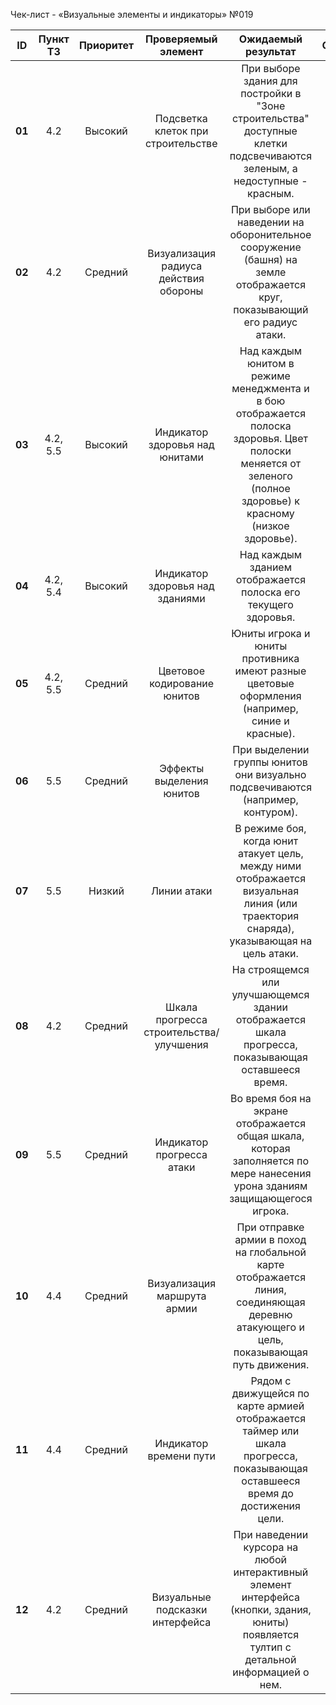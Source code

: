﻿Чек-лист - «Визуальные элементы и индикаторы» №019

|**ID**|**Пункт ТЗ**|**Приоритет**|**Проверяемый элемент**|**Ожидаемый результат**|**Статус**|**Примечания**|
| :-: | :-: | :-: | :-: | :-: | :-: | :-: |
|**01**|4\.2|Высокий|Подсветка клеток при строительстве|При выборе здания для постройки в "Зоне строительства" доступные клетки подсвечиваются зеленым, а недоступные - красным.|||
|**02**|4\.2|Средний|Визуализация радиуса действия обороны|При выборе или наведении на оборонительное сооружение (башня) на земле отображается круг, показывающий его радиус атаки.|||
|**03**|4\.2, 5.5|Высокий|Индикатор здоровья над юнитами|Над каждым юнитом в режиме менеджмента и в бою отображается полоска здоровья. Цвет полоски меняется от зеленого (полное здоровье) к красному (низкое здоровье).|||
|**04**|4\.2, 5.4|Высокий|Индикатор здоровья над зданиями|Над каждым зданием отображается полоска его текущего здоровья.|||
|**05**|4\.2, 5.5|Средний|Цветовое кодирование юнитов|Юниты игрока и юниты противника имеют разные цветовые оформления (например, синие и красные).|||
|**06**|5\.5|Средний|Эффекты выделения юнитов|При выделении группы юнитов они визуально подсвечиваются (например, контуром).|||
|**07**|5\.5|Низкий|Линии атаки|В режиме боя, когда юнит атакует цель, между ними отображается визуальная линия (или траектория снаряда), указывающая на цель атаки.|||
|**08**|4\.2|Средний|Шкала прогресса строительства/улучшения|На строящемся или улучшающемся здании отображается шкала прогресса, показывающая оставшееся время.|||
|**09**|5\.5|Средний|Индикатор прогресса атаки|Во время боя на экране отображается общая шкала, которая заполняется по мере нанесения урона зданиям защищающегося игрока.|||
|**10**|4\.4|Средний|Визуализация маршрута армии|При отправке армии в поход на глобальной карте отображается линия, соединяющая деревню атакующего и цель, показывающая путь движения.|||
|**11**|4\.4|Средний|Индикатор времени пути|Рядом с движущейся по карте армией отображается таймер или шкала прогресса, показывающая оставшееся время до достижения цели.|||
|**12**|4\.2|Средний|Визуальные подсказки интерфейса|При наведении курсора на любой интерактивный элемент интерфейса (кнопки, здания, юниты) появляется тултип с детальной информацией о нем.|||


